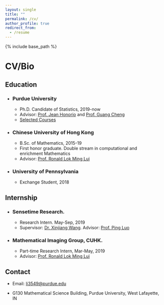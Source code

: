 ```yaml
---
layout: single
title: ""
permalink: /cv/
author_profile: true
redirect_from:
  - /resume
---
```


{% include base_path %}
# <i class="fa fa-fw fa-briefcase "></i> CV/Bio

## Education ##
* ### Purdue University ###
  * Ph.D. Candidate of Statistics, 2019-now
  * Advisor: [Prof. Jean Honorio](https://www.cs.purdue.edu/homes/jhonorio/) and [Prof. Guang Cheng](https://www.stat.purdue.edu/~chengg/)
  * [Selected Courses](https://williamlwj.github.io/About/courses/)
* ### Chinese University of Hong Kong ###
  * B.Sc. of Mathematics, 2015-19
  * First honor graduate. Double stream in computational and enrichment Mathematics
  * Advisor: [Prof. Ronald Lok Ming Lui](https://www.math.cuhk.edu.hk/~lmlui/)
* ### University of Pennsylvania ###
  * Exchange Student, 2018 
  


## Internship ##
* ### Sensetime Research. ###
  * Research Intern. May-Sep, 2019
  * Supervisor: [Dr. Xinjiang Wang](https://scholar.google.com/citations?hl=en&user=q4lnWaoAAAAJ&view_op=list_works). Advisor: [Prof. Ping Luo](https://luoping.me)
* ### Mathematical Imaging Group, CUHK. ### 
  * Part-time Research Intern,  Mar-May, 2019
  * Advisor: [Prof. Ronald Lok Ming Lui](https://www.math.cuhk.edu.hk/~lmlui/)
  
<!---
## Service ##
  * Conferences/Workshops Reviewer
  * ICML2021, NeurIPS2021, OPT2021, ICLR2022
  * Journals Reviewer
    * IEEE/CAA Journal of Automatica Sinica (JAS)
-->

## Contact ##
* [<i class="fa fa-fw fa-envelope fa-lg"></i>](mailto:li3549@purdue.edu) Email: li3549@purdue.edu

* [<i class="fa fa-fw fa-map-marker fa-lg"></i>](https://www.google.com/maps/place/Mathematical+Sciences+Bldg,+West+Lafayette,+IN+47907/@40.4262305,-86.9179395,17z/data=!3m1!4b1!4m5!3m4!1s0x8812e2b3dc1c0b79:0x51c0931a8ca2704!8m2!3d40.4262305!4d-86.9157508)G130 Mathematical Science Building, Purdue University, West Lafayette, IN

